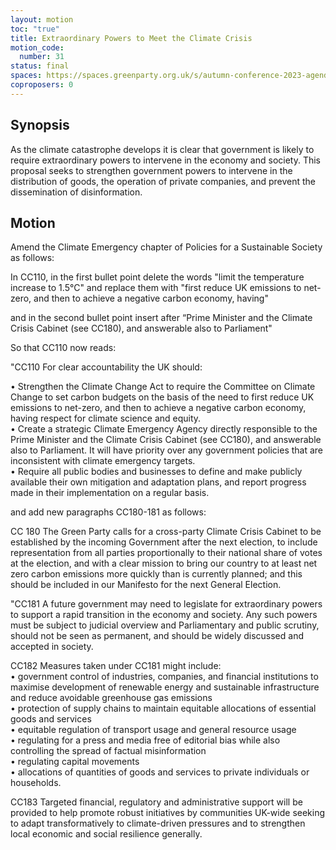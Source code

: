 ```yaml
---
layout: motion
toc: "true"
title: Extraordinary Powers to Meet the Climate Crisis
motion_code:
  number: 31
status: final
spaces: https://spaces.greenparty.org.uk/s/autumn-conference-2023-agenda-forum/post/post/view?id=11118
coproposers: 0
---
```

## Synopsis

As the climate catastrophe develops it is clear that government is likely to require extraordinary powers to intervene in the economy and society. This proposal seeks to strengthen government powers to intervene in the distribution of goods, the operation of private companies, and prevent the dissemination of disinformation.

## M﻿otion

Amend the Climate Emergency chapter of Policies for a Sustainable Society as follows:

In CC110, in the first bullet point delete the words "limit the temperature increase to 1.5°C" and replace them with "first reduce UK emissions to net-zero, and then to achieve a negative carbon economy, having"

and in the second bullet point insert after “Prime Minister and the Climate Crisis Cabinet (see CC180), and answerable also to Parliament"

So that CC110 now reads:

"CC110 For clear accountability the UK should:

• Strengthen the Climate Change Act to require the Committee on Climate Change to set carbon budgets on the basis of the need to first reduce UK emissions to net-zero, and then to achieve a negative carbon economy, having respect for climate science and equity.\
• Create a strategic Climate Emergency Agency directly responsible to the Prime Minister and the Climate Crisis Cabinet (see CC180), and answerable also to Parliament. It will have priority over any government policies that are inconsistent with climate emergency targets.\
• Require all public bodies and businesses to define and make publicly available their own mitigation and adaptation plans, and report progress made in their implementation on a regular basis.

and add new paragraphs CC180-181 as follows:

CC 180 The Green Party calls for a cross-party Climate Crisis Cabinet to be established by the incoming Government after the next election, to include representation from all parties proportionally to their national share of votes at the election, and with a clear mission to bring our country to at least net zero carbon emissions more quickly than is currently planned; and this should be included in our Manifesto for the next General Election.

"CC181 A future government may need to legislate for extraordinary powers to support a rapid transition in the economy and society. Any such powers must be subject to judicial overview and Parliamentary and public scrutiny, should not be seen as permanent, and should be widely discussed and accepted in society.

CC182 Measures taken under CC181 might include:\
• government control of industries, companies, and financial institutions to maximise development of renewable energy and sustainable infrastructure and reduce avoidable greenhouse gas emissions\
• protection of supply chains to maintain equitable allocations of essential goods and services\
• equitable regulation of transport usage and general resource usage\
• regulating for a press and media free of editorial bias while also controlling the spread of factual misinformation\
• regulating capital movements\
• allocations of quantities of goods and services to private individuals or households.

CC183 Targeted financial, regulatory and administrative support will be provided to help promote robust initiatives by communities UK-wide seeking to adapt transformatively to climate-driven pressures and to strengthen local economic and social resilience generally.